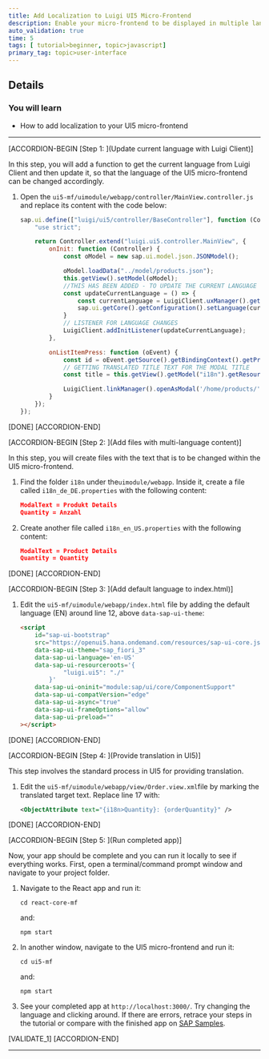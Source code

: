 ```yaml
---
title: Add Localization to Luigi UI5 Micro-Frontend
description: Enable your micro-frontend to be displayed in multiple languages using the Luigi localization features.
auto_validation: true
time: 5
tags: [ tutorial>beginner, topic>javascript]
primary_tag: topic>user-interface
---
```


## Details
### You will learn
  - How to add localization to your UI5 micro-frontend

---


[ACCORDION-BEGIN [Step 1: ](Update current language with Luigi Client)]

In this step, you will add a function to get the current language from Luigi Client and then update it, so that the language of the UI5 micro-frontend can be changed accordingly.

 1. Open the `ui5-mf/uimodule/webapp/controller/MainView.controller.js` and replace its content with the code below:

    ```js
    sap.ui.define(["luigi/ui5/controller/BaseController"], function (Controller) {
        "use strict";

        return Controller.extend("luigi.ui5.controller.MainView", {
            onInit: function (Controller) {
                const oModel = new sap.ui.model.json.JSONModel();

                oModel.loadData("../model/products.json");
                this.getView().setModel(oModel);
                //THIS HAS BEEN ADDED - TO UPDATE THE CURRENT LANGUAGE
                const updateCurrentLanguage = () => {
                    const currentLanguage = LuigiClient.uxManager().getCurrentLocale();
                    sap.ui.getCore().getConfiguration().setLanguage(currentLanguage);
                }
                // LISTENER FOR LANGUAGE CHANGES
                LuigiClient.addInitListener(updateCurrentLanguage);
            },

            onListItemPress: function (oEvent) {
                const id = oEvent.getSource().getBindingContext().getProperty("id");
                // GETTING TRANSLATED TITLE TEXT FOR THE MODAL TITLE
                const title = this.getView().getModel("i18n").getResourceBundle().getText("ModalText");

                LuigiClient.linkManager().openAsModal('/home/products/' + id, { title: title, size: 'm' });
            }
        });
    });
    ```

[DONE]
[ACCORDION-END]

[ACCORDION-BEGIN [Step 2: ](Add files with multi-language content)]

In this step, you will create files with the text that is to be changed within the UI5 micro-frontend.

1. Find the folder ​`i18n`​ under the ​`uimodule/webapp`​.  Inside it, create a file called `i18n_de_DE.properties` with the following content:

    ```json
    ModalText = Produkt Details
    Quantity = Anzahl
    ```

2. Create another file called `i18n_en_US.properties` with the following content:

    ```json
    ModalText = Product Details
    Quantity = Quantity
    ```

[DONE]
[ACCORDION-END]

[ACCORDION-BEGIN [Step 3: ](Add default language to index.html)]

1. Edit the `ui5-mf/uimodule/webapp/index.html` file by adding the default language (EN) around line 12, above `data-sap-ui-theme`:

    ```HTML
    <script
        id="sap-ui-bootstrap"
        src="https://openui5.hana.ondemand.com/resources/sap-ui-core.js"
        data-sap-ui-theme="sap_fiori_3"
        data-sap-ui-language='en-US'
        data-sap-ui-resourceroots='{
                "luigi.ui5": "./"
            }'
        data-sap-ui-oninit="module:sap/ui/core/ComponentSupport"
        data-sap-ui-compatVersion="edge"
        data-sap-ui-async="true"
        data-sap-ui-frameOptions="allow"
        data-sap-ui-preload=""
    ></script>
    ```

[DONE]
[ACCORDION-END]

[ACCORDION-BEGIN [Step 4: ](Provide translation in UI5)]

This step involves the standard process in UI5 for providing translation.

1. Edit the ​`ui5-mf/uimodule/webapp/view/Order.view.xml` ​file by marking the translated target text. Replace line 17 with:

    ```XML
    <ObjectAttribute text="{i18n>Quantity}: {orderQuantity}" />
    ```

[DONE]
[ACCORDION-END]

[ACCORDION-BEGIN [Step 5: ](Run completed app)]

Now, your app should be complete and you can run it locally to see if everything works. First, open a terminal/command prompt window and navigate to your project folder.

1. Navigate to the React app and run it:

    ```Shell
    cd react-core-mf
    ```

    and:

    ```Shell
    npm start
    ```

2. In another window, navigate to the UI5 micro-frontend and run it:

    ```Shell
    cd ui5-mf
    ```

    and:

    ```Shell
    npm start
    ```

3. See your completed app at `http://localhost:3000/`. Try changing the language and clicking around. If there are errors, retrace your steps in the tutorial or compare with the finished app on [SAP Samples](https://github.com/SAP-samples/luigi-micro-frontend-application).



[VALIDATE_1]
[ACCORDION-END]




---

